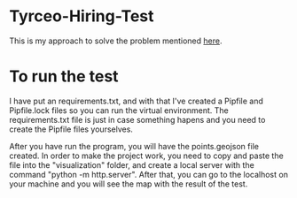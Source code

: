 # Tyrceo-Hiring-Test
This is my approach to solve the problem mentioned [here](https://github.com/Tyrceo/Hiring-Test-Instructions).

# To run the test
I have put an requirements.txt, and with that I've created a Pipfile and Pipfile.lock files so you can run the virtual environment. The requirements.txt file is just in case something hapens and you need to create the Pipfile files yourselves.

After you have run the program, you will have the points.geojson file created. In order to make the project work, you need to copy and paste the file into the "visualization" folder, and create a local server with the command "python -m http.server". After that, you can go to the localhost on your machine and you will see the map with the result of the test.



